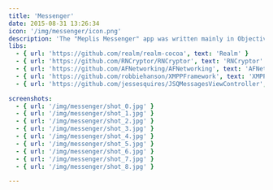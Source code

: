 ```yaml
---
title: 'Messenger'
date: 2015-08-31 13:26:34
icon: '/img/messenger/icon.png'
description: 'The "Meplis Messenger" app was written mainly in Objective-C and built at its core using XMPP. The processing of considerable amounts of data from various rest APIs required properly threaded interfaces. All incoming and outgoing data and databases were encrypted (AES-256) in order to meet HIPAA compliance. The main goal of the app is to enable patients and doctors to more efficiently communicate through a secure channel where they can exchange exams and other kinds of files.'
libs:
  - { url: 'https://github.com/realm/realm-cocoa', text: 'Realm' }
  - { url: 'https://github.com/RNCryptor/RNCryptor', text: 'RNCryptor' }
  - { url: 'https://github.com/AFNetworking/AFNetworking', text: 'AFNetworking' }
  - { url: 'https://github.com/robbiehanson/XMPPFramework', text: 'XMPPFramework' }
  - { url: 'https://github.com/jessesquires/JSQMessagesViewController', text: 'JSQMessagesViewController' }

screenshots:
  - { url: '/img/messenger/shot_0.jpg' }
  - { url: '/img/messenger/shot_1.jpg' }
  - { url: '/img/messenger/shot_2.jpg' }
  - { url: '/img/messenger/shot_3.jpg' }
  - { url: '/img/messenger/shot_4.jpg' }
  - { url: '/img/messenger/shot_5.jpg' }
  - { url: '/img/messenger/shot_6.jpg' }
  - { url: '/img/messenger/shot_7.jpg' }
  - { url: '/img/messenger/shot_8.jpg' }

---
```

